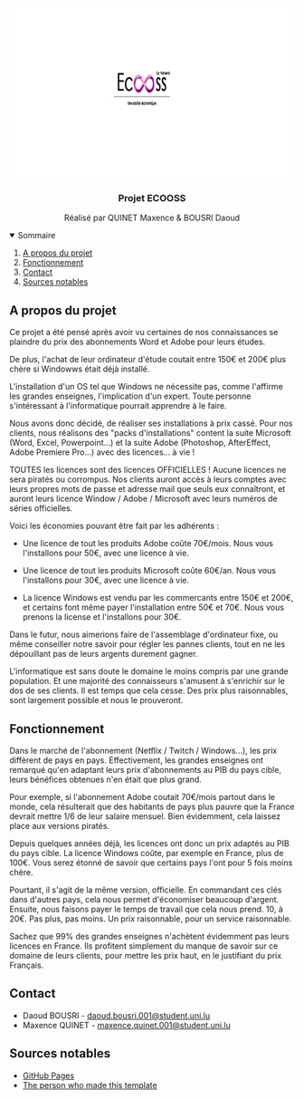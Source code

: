 <!--
*** This template come from : https://github.com/othneildrew/Best-README-Template#best-readme-template
-->



<!-- PROJECT LOGO -->
<br />
<p align="center">
    <img src="images\Logo.png" alt="Logo" width="1200" height="300">

  <h3 align="center">Projet ECOOSS</h3>

  <p align="center">
    Réalisé par QUINET Maxence & BOUSRI Daoud
  </p>
</p>



<!-- TABLE OF CONTENTS -->
<details open="open">
  <summary>Sommaire</summary>
  <ol>
    <li>
      <a href="#a-propos-du-projet">A propos du projet</a>
    </li>
    <li>
      <a href="#fonctionnement">Fonctionnement</a>
    </li>
    <li><a href="#contact">Contact</a></li>
    <li><a href="#sources-notables">Sources notables</a></li>
  </ol>
</details>



<!-- ABOUT THE PROJECT -->
## A propos du projet

Ce projet a été pensé après avoir vu certaines de nos connaissances se plaindre du prix des abonnements Word et Adobe pour leurs études.

De plus, l'achat de leur ordinateur d'étude coutait entre 150€ et 200€ plus chère si Windowws était déjà installé.

L'installation d'un OS tel que Windows ne nécessite pas, comme l'affirme les grandes enseignes, l'implication d'un expert. Toute personne s'intéressant à l'informatique pourrait apprendre à le faire.

Nous avons donc décidé, de réaliser ses installations à prix cassé.
Pour nos clients, nous réalisons des "packs d'installations" content la suite Microsoft (Word, Excel, Powerpoint...) et la suite Adobe (Photoshop, AfterEffect, Adobe Premiere Pro...) avec des licences... à vie ! 

TOUTES les licences sont des licences OFFICIELLES ! Aucune licences ne sera piratés ou corrompus. Nos clients auront accès à leurs comptes avec leurs propres mots de passe et adresse mail que seuls eux connaîtront, et auront leurs licence Window / Adobe / Microsoft avec leurs numéros de séries officielles.

Voici les économies pouvant être fait par les adhérents :

* Une licence de tout les produits Adobe coûte 70€/mois.
Nous vous l'installons pour 50€, avec une licence à vie.

* Une licence de tout les produits Microsoft coûte 60€/an.
Nous vous l'installons pour 30€, avec une licence à vie.

* La licence Windows est vendu par les commercants entre 150€ et 200€, et certains font même payer l'installation entre 50€ et 70€.
Nous vous prenons la license et l'installons pour 30€.

Dans le futur, nous aimerions faire de l'assemblage d'ordinateur fixe, ou même conseiller notre savoir pour régler les pannes clients, tout en ne les dépouillant pas de leurs argents durement gagner.

L'informatique est sans doute le domaine le moins compris par une grande population. Et une majorité des connaisseurs s'amusent à s'enrichir sur le dos de ses clients.
Il est temps que cela cesse. Des prix plus raisonnables, sont largement possible et nous le prouveront.


## Fonctionnement

Dans le marché de l'abonnement (Netflix / Twitch / Windows...), les prix diffèrent de pays en pays.
Effectivement, les grandes enseignes ont remarqué qu'en adaptant leurs prix d'abonnements au PIB du pays cible, leurs bénéfices obtenues n'en était que plus grand.

Pour exemple, si l'abonnement Adobe coutait 70€/mois partout dans le monde, cela résulterait que des habitants de pays plus pauvre que la France devrait mettre 1/6 de leur salaire mensuel. Bien évidemment, cela laissez place aux versions piratés.

Depuis quelques années déjà, les licences ont donc un prix adaptés au PIB du pays cible.
La licence Windows coûte, par exemple en France, plus de 100€. Vous serez étonné de savoir que certains pays l'ont pour 5 fois moins chère.

Pourtant, il s'agit de la même version, officielle.
En commandant ces clés dans d'autres pays, cela nous permet d'économiser beaucoup d'argent. 
Ensuite, nous faisons payer le temps de travail que cela nous prend. 10, à 20€. Pas plus, pas moins. Un prix raisonnable, pour un service raisonnable.

Sachez que 99% des grandes enseignes n'achètent évidemment pas leurs licences en France. Ils profitent simplement du manque de savoir sur ce domaine de leurs clients, pour mettre les prix haut, en le justifiant du prix Français.



<!-- CONTACT -->
## Contact

* Daoud BOUSRI - [daoud.bousri.001@student.uni.lu](daoudbousri54@outlook.fr)
* Maxence QUINET - [maxence.quinet.001@student.uni.lu](maxence.quinet.001@student.uni.lu)



<!-- ACKNOWLEDGEMENTS -->
## Sources notables
* [GitHub Pages](https://pages.github.com)
* [The person who made this template](https://github.com/othneildrew)


